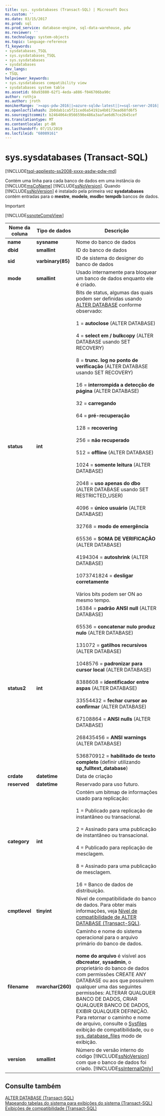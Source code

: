 ```yaml
---
title: sys. sysdatabases (Transact-SQL) | Microsoft Docs
ms.custom: ''
ms.date: 03/15/2017
ms.prod: sql
ms.prod_service: database-engine, sql-data-warehouse, pdw
ms.reviewer: ''
ms.technology: system-objects
ms.topic: language-reference
f1_keywords:
- sysdatabases_TSQL
- sys.sysdatabases_TSQL
- sys.sysdatabases
- sysdatabases
dev_langs:
- TSQL
helpviewer_keywords:
- sys.sysdatabases compatibility view
- sysdatabases system table
ms.assetid: 60a93880-62f1-4eda-a886-f046706ba90c
author: rothja
ms.author: jroth
monikerRange: '>=aps-pdw-2016||=azure-sqldw-latest||>=sql-server-2016||=sqlallproducts-allversions||>=sql-server-linux-2017||=azuresqldb-mi-current'
ms.openlocfilehash: 2b0dab1ca5f21ced6a54192a4b0173ead68fd6f5
ms.sourcegitcommit: b2464064c0566590e486a3aafae6d67ce2645cef
ms.translationtype: MT
ms.contentlocale: pt-BR
ms.lasthandoff: 07/15/2019
ms.locfileid: "68089161"
---
```

# <a name="syssysdatabases-transact-sql"></a>sys.sysdatabases (Transact-SQL)
[!INCLUDE[tsql-appliesto-ss2008-xxxx-asdw-pdw-md](../../includes/tsql-appliesto-ss2008-xxxx-asdw-pdw-md.md)]

  Contém uma linha para cada banco de dados em uma instância do [!INCLUDE[msCoName](../../includes/msconame-md.md)] [!INCLUDE[ssNoVersion](../../includes/ssnoversion-md.md)]. Quando [!INCLUDE[ssNoVersion](../../includes/ssnoversion-md.md)] é instalado pela primeira vez **sysdatabases** contém entradas para o **mestre**, **modelo**, **msdb**e **tempdb** bancos de dados.  
  
> [!IMPORTANT]  
>  [!INCLUDE[ssnoteCompView](../../includes/ssnotecompview-md.md)]  
  
|Nome da coluna|Tipo de dados|Descrição|  
|-----------------|---------------|-----------------|  
|**name**|**sysname**|Nome do banco de dados|  
|**dbid**|**smallint**|ID do banco de dados|  
|**sid**|**varbinary(85)**|ID de sistema do designer do banco de dados|  
|**mode**|**smallint**|Usado internamente para bloquear um banco de dados enquanto ele é criado.|  
|**status**|**int**|Bits de status, algumas das quais podem ser definidas usando [ALTER DATABASE](../../t-sql/statements/alter-database-transact-sql.md) conforme observado:<br /><br /> 1 = **autoclose** (ALTER DATABASE)<br /><br /> 4 = **select em / bulkcopy** (ALTER DATABASE usando SET RECOVERY)<br /><br /> 8 = **trunc. log no ponto de verificação** (ALTER DATABASE usando SET RECOVERY)<br /><br /> 16 = **interrompida a detecção de página** (ALTER DATABASE)<br /><br /> 32 = **carregando**<br /><br /> 64 = **pré-recuperação**<br /><br /> 128 = **recovering**<br /><br /> 256 = **não recuperado**<br /><br /> 512 = **offline** (ALTER DATABASE)<br /><br /> 1024 = **somente leitura** (ALTER DATABASE)<br /><br /> 2048 = **uso apenas do dbo** (ALTER DATABASE usando SET RESTRICTED_USER)<br /><br /> 4096 = **único usuário** (ALTER DATABASE)<br /><br /> 32768 = **modo de emergência**<br /><br /> 65536 = **SOMA DE VERIFICAÇÃO** (ALTER DATABASE)<br /><br /> 4194304 = **autoshrink** (ALTER DATABASE)<br /><br /> 1073741824 = **desligar corretamente**<br /><br /> Vários bits podem ser ON ao mesmo tempo.|  
|**status2**|**int**|16384 = **padrão ANSI null** (ALTER DATABASE)<br /><br /> 65536 = **concatenar nulo produz nulo** (ALTER DATABASE)<br /><br /> 131072 = **gatilhos recursivos** (ALTER DATABASE)<br /><br /> 1048576 = **padronizar para cursor local** (ALTER DATABASE)<br /><br /> 8388608 = **identificador entre aspas** (ALTER DATABASE)<br /><br /> 33554432 = **fechar cursor ao confirmar** (ALTER DATABASE)<br /><br /> 67108864 = **ANSI nulls** (ALTER DATABASE)<br /><br /> 268435456 = **ANSI warnings** (ALTER DATABASE)<br /><br /> 536870912 = **habilitado de texto completo** (definir utilizando **sp_fulltext_database**)|  
|**crdate**|**datetime**|Data de criação|  
|**reserved**|**datetime**|Reservado para uso futuro.|  
|**category**|**int**|Contém um bitmap de informações usado para replicação:<br /><br /> 1 = Publicado para replicação de instantâneo ou transacional.<br /><br /> 2 = Assinado para uma publicação de instantâneo ou transacional.<br /><br /> 4 = Publicado para replicação de mesclagem.<br /><br /> 8 = Assinado para uma publicação de mesclagem.<br /><br /> 16 = Banco de dados de distribuição.|  
|**cmptlevel**|**tinyint**|Nível de compatibilidade do banco de dados. Para obter mais informações, veja [Nível de compatibilidade de ALTER DATABASE &#40;Transact-SQL&#41;](../../t-sql/statements/alter-database-transact-sql-compatibility-level.md).|  
|**filename**|**nvarchar(260)**|Caminho e nome do sistema operacional para o arquivo primário do banco de dados.<br /><br /> **nome do arquivo** é visível aos **dbcreator**, **sysadmin**, o proprietário do banco de dados com permissões CREATE ANY DATABASE ou aos que possuírem qualquer uma das seguintes permissões: ALTERAR QUALQUER BANCO DE DADOS, CRIAR QUALQUER BANCO DE DADOS, EXIBIR QUALQUER DEFINIÇÃO. Para retornar o caminho e nome de arquivo, consulte o [Sysfiles](../../relational-databases/system-compatibility-views/sys-sysfiles-transact-sql.md) exibição de compatibilidade, ou o [sys. database_files](../../relational-databases/system-catalog-views/sys-database-files-transact-sql.md) modo de exibição.|  
|**version**|**smallint**|Número de versão interno do código [!INCLUDE[ssNoVersion](../../includes/ssnoversion-md.md)] com que o banco de dados foi criado. [!INCLUDE[ssInternalOnly](../../includes/ssinternalonly-md.md)]|  
  
## <a name="see-also"></a>Consulte também  
 [ALTER DATABASE &#40;Transact-SQL&#41;](../../t-sql/statements/alter-database-transact-sql.md)   
 [Mapeando tabelas do sistema para exibições do sistema &#40;Transact-SQL&#41;](../../relational-databases/system-tables/mapping-system-tables-to-system-views-transact-sql.md)   
 [Exibições de compatibilidade &#40;Transact-SQL&#41;](~/relational-databases/system-compatibility-views/system-compatibility-views-transact-sql.md)  
  
  
